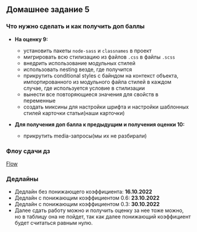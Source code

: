 ## Домашнее задание 5


### Что нужно сделать и как получить доп баллы

+ **На оценку 9:**
    - установить пакеты `node-sass` и `classnames` в проект
    - мигрировать всю стилизацию из файлов `.css` в файлы `.scss`
    - внедрить использование модульных стилей
    - использовать nesting везде, где получится
    - прикрутить conditional styles с байндом на контекст объекта, импортированного из модульного файла стилей в каждом случае, где используется условие в стилизации
    - вынести все повторяющиеся значения для свойств в переменные
    - создать миксины для настройки шрифта и настройки шаблонных стилей карточки статьи(наши карточки)

+ **Для получения доп балла к предыдущим и получения оценки 10:**
    - прикрутить media-запросы(мы их не разбирали)


### Флоу сдачи дз

[Flow](../../additional/homework-flow.md)


### Дедлайны

- Дедлайн без понижающего коэффициента: **16.10.2022**
- Дедлайн с понижающим коэффициентом 0.6: **23.10.2022**
- Дедлайн с понижающим коэффициентом 0.3: **30.10.2022**
- Далее сдать работу можно и получить оценку за нее тоже можно, но в таблицу она не пойдет,
  так как далее понижающий коэффициент будет считаться равным нулю.